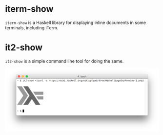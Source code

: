 # iterm-show

`iterm-show` is a Haskell library for displaying inline documents in some
terminals, including iTerm.

# it2-show

`it2-show` is a simple command line tool for doing the same.

![screenshot](doc/screen-cap.png)
